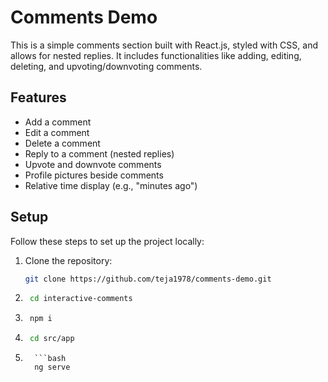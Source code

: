 # Comments Demo

This is a simple comments section built with React.js, styled with CSS, and allows for nested replies. It includes functionalities like adding, editing, deleting, and upvoting/downvoting comments.

## Features

- Add a comment
- Edit a comment
- Delete a comment
- Reply to a comment (nested replies)
- Upvote and downvote comments
- Profile pictures beside comments
- Relative time display (e.g., "minutes ago")

## Setup

Follow these steps to set up the project locally:

1. Clone the repository:

   ```bash
   git clone https://github.com/teja1978/comments-demo.git

2.   ```bash
      cd interactive-comments 

4.   ```bash
      npm i

6.   ```bash
      cd src/app

8.       ```bash
         ng serve

